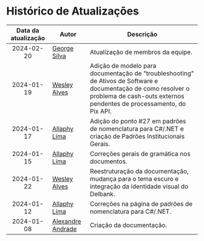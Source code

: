 # Histórico de Atualizações <!-- {docsify-ignore-all} -->

| Data da atualização         | Autor                                                | Descrição                                                                                                                                                                              |
|-----------------------------|------------------------------------------------------|----------------------------------------------------------------------------------------------------------------------------------------------------------------------------------------|
| <center>2024-02-20</center> | [George Silva](https://github.com/georgeguii)        | Atualização de membros da equipe. |
| <center>2024-01-19</center> | [Wesley Alves](https://github.com/wyalves)           | Adição de modelo para documentação de "troubleshooting" de Ativos de Software e documentação de como resolver o problema de cash-outs externos pendentes de processamento, do Pix API. |
| <center>2024-01-17</center> | [Allaphy Lima](https://github.com/AllaphyDelbank)    | Adição do ponto #27 em padrões de nomenclatura para C#/.NET e criação de Padrões Institucionais Gerais.                                                                                |
| <center>2024-01-15</center> | [Allaphy Lima](https://github.com/AllaphyDelbank)    | Correções gerais de gramática nos documentos.                                                                                                                                          |
| <center>2024-01-22</center> | [Wesley Alves](https://github.com/wyalves)           | Reestruturação da documentação, mudança para o tema escuro e integração da identidade visual do Delbank.                                                                               |
| <center>2024-01-12</center> | [Allaphy Lima](https://github.com/AllaphyDelbank)    | Correções na página de padrões de nomenclatura para C#/.NET.                                                                                                                           |
| <center>2024-01-08</center> | [Alexandre Andrade](https://github.com/tech-andrade) | Criação da documentação.                                                                                                                                                               |

